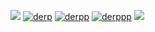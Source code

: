 ![](https://cdn.discordapp.com/attachments/1382945388956487752/1400862228605042688/derpydiv.png?ex=688e2e1e&is=688cdc9e&hm=9c0e6b6d42daee5548ac6579d824c947c6d8b89f6886f7b57cfcb157a722a6c1&)
[![derp](https://cdn.discordapp.com/attachments/1382945388956487752/1400862230245019818/derpata.png?ex=688e2e1e&is=688cdc9e&hm=2393f76ae81387c40b2e1ad5a53b8ad5ba85f4fef7e3967a888299a8a64c092a&)](https://mlpderpy.atabook.org/)
[![derpp](https://cdn.discordapp.com/attachments/1382945388956487752/1400862230517387295/derprentry.png?ex=688e2e1e&is=688cdc9e&hm=976c46529932ca707e45fac87099a6282ddd4846c6ac5f838d115b10b6e05b8d&)](https://rentry.co/mlp-derpy)
[![derppp](https://cdn.discordapp.com/attachments/1382945388956487752/1400862229691109528/derpprns.png?ex=688e2e1e&is=688cdc9e&hm=e0e0a24ef328b21283c5ebf7242ab40b4be459fe1cc07d7199b15acc6c7395fa&)](https://pronouns.cc/@mlpderpy)
![](https://cdn.discordapp.com/attachments/1382945388956487752/1400862228277760152/derpybottomdiv.png?ex=688e2e1d&is=688cdc9d&hm=e4f26d8fdc2d104b876acb1f44a9af36d3da5f9670f28794f35757a1bdf06f33&)



<!--
**eternalkait/eternalkait** is a ✨ _special_ ✨ repository because its `README.md` (this file) appears on your GitHub profile.

Here are some ideas to get you started:

- 🔭 I’m currently working on ...
- 🌱 I’m currently learning ...
- 👯 I’m looking to collaborate on ...
- 🤔 I’m looking for help with ...
- 💬 Ask me about ...
- 📫 How to reach me: ...
- 😄 Pronouns: ...
- ⚡ Fun fact: ...
-->
